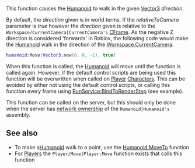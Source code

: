 This function causes the [Humanoid](https://developer.roblox.com/en-us/api-reference/class/Humanoid) to walk in the given [Vector3](https://developer.roblox.com/en-us/api-reference/datatype/Vector3) _direction_.

By default, the _direction_ given is in world terms. If the _relativeToCamera_ parameter is _true_ however the _direction_ given is relative to the `Workspace/CurrentCamera|CurrentCamera's` [CFrame](https://developer.roblox.com/en-us/api-reference/datatype/CFrame). As the negative Z direction is considered 'forwards' in Roblox, the following code would make the [Humanoid](https://developer.roblox.com/en-us/api-reference/class/Humanoid) walk in the direction of the [Workspace.CurrentCamera](https://developer.roblox.com/en-us/api-reference/property/Workspace/CurrentCamera).

```lua
humanoid:Move(Vector3.new(0, 0, -1), true)
``` 

When this function is called, the [Humanoid](https://developer.roblox.com/en-us/api-reference/class/Humanoid) will move until the function is called again. However, if the default control scripts are being used this function will be overwritten when called on [Player](https://developer.roblox.com/en-us/api-reference/class/Player) [Characters](https://developer.roblox.com/en-us/api-reference/property/Player/Character). This can be avoided by either not using the default control scripts, or calling this function every frame using [RunService:BindToRenderStep](https://developer.roblox.com/en-us/api-reference/function/RunService/BindToRenderStep) (see example).

This function can be called on the server, but this should only be done when the server has [network ownership](https://developer.roblox.com/articles/Network-Ownership) of the `Humanoid|Humanoid's` assembly.

See also
--------

*   To make a[Humanoid](https://developer.roblox.com/en-us/api-reference/class/Humanoid) walk to a point, use the [Humanoid:MoveTo](https://developer.roblox.com/en-us/api-reference/function/Humanoid/MoveTo) function
*   For [Players](https://developer.roblox.com/en-us/api-reference/class/Player) the `Player/Move|Player:Move` function exists that calls this function